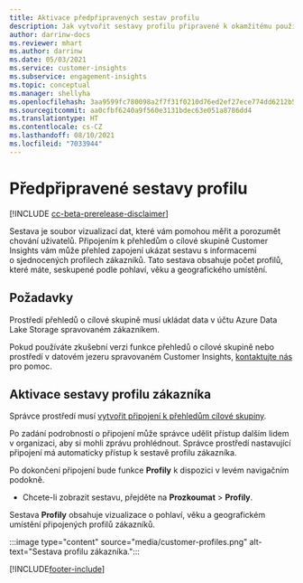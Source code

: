 ```yaml
---
title: Aktivace předpřipravených sestav profilu
description: Jak vytvořit sestavy profilu připravené k okamžitému použití seskupené podle pohlaví, věku a kraje nebo oblasti původu.
author: darrinw-docs
ms.reviewer: mhart
ms.author: darrinw
ms.date: 05/03/2021
ms.service: customer-insights
ms.subservice: engagement-insights
ms.topic: conceptual
ms.manager: shellyha
ms.openlocfilehash: 3aa9599fc780098a2f7f31f0210d76ed2ef27ece774dd6212b5cb2a599ad537e
ms.sourcegitcommit: aa0cfbf6240a9f560e3131bdec63e051a8786dd4
ms.translationtype: HT
ms.contentlocale: cs-CZ
ms.lasthandoff: 08/10/2021
ms.locfileid: "7033944"
---
```

# <a name="out-of-box-profile-reports"></a>Předpřipravené sestavy profilu

[!INCLUDE [cc-beta-prerelease-disclaimer](includes/cc-beta-prerelease-disclaimer.md)]

Sestava je soubor vizualizací dat, které vám pomohou měřit a porozumět chování uživatelů. Připojením k přehledům o cílové skupině Customer Insights vám může přehled zapojení ukázat sestavu s informacemi o sjednocených profilech zákazníků. Tato sestava obsahuje počet profilů, které máte, seskupené podle pohlaví, věku a geografického umístění.

## <a name="prerequisites"></a>Požadavky

Prostředí přehledů o cílové skupině musí ukládat data v účtu Azure Data Lake Storage spravovaném zákazníkem.

Pokud používáte zkušební verzi funkce přehledů o cílové skupině nebo prostředí v datovém jezeru spravovaném Customer Insights, [kontaktujte nás](https://go.microsoft.com/fwlink/?linkid=2145734) pro pomoc.  


## <a name="enable-the-customer-profile-report"></a>Aktivace sestavy profilu zákazníka

Správce prostředí musí [vytvořit připojení k přehledům cílové skupiny](configure-connections.md).

Po zadání podrobností o připojení může správce udělit přístup dalším lidem v organizaci, aby si mohli zprávu prohlédnout. Správce prostředí nastavující připojení má automaticky přístup k sestavě profilu zákazníka. 

Po dokončení připojení bude funkce **Profily** k dispozici v levém navigačním podokně. 

- Chcete-li zobrazit sestavu, přejděte na **Prozkoumat** > **Profily**.

Sestava **Profily** obsahuje vizualizace o pohlaví, věku a geografickém umístění připojených profilů zákazníků.

:::image type="content" source="media/customer-profiles.png" alt-text="Sestava profilu zákazníka.":::

[!INCLUDE[footer-include](../includes/footer-banner.md)]
